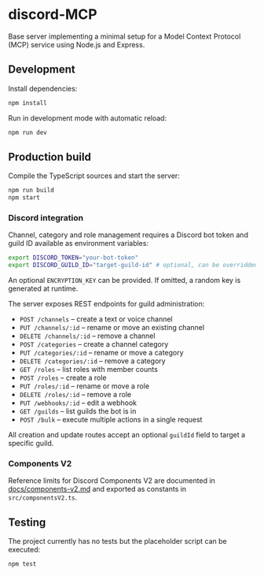 # discord-MCP

Base server implementing a minimal setup for a Model Context Protocol (MCP) service using Node.js and Express.

## Development

Install dependencies:

```bash
npm install
```

Run in development mode with automatic reload:

```bash
npm run dev
```

## Production build

Compile the TypeScript sources and start the server:

```bash
npm run build
npm start
```

### Discord integration

Channel, category and role management requires a Discord bot token and guild ID available as environment variables:

```bash
export DISCORD_TOKEN="your-bot-token"
export DISCORD_GUILD_ID="target-guild-id" # optional, can be overridden per request
```

An optional `ENCRYPTION_KEY` can be provided. If omitted, a random key is generated at runtime.

The server exposes REST endpoints for guild administration:

- `POST /channels` – create a text or voice channel
- `PUT /channels/:id` – rename or move an existing channel
- `DELETE /channels/:id` – remove a channel
- `POST /categories` – create a channel category
- `PUT /categories/:id` – rename or move a category
- `DELETE /categories/:id` – remove a category
- `GET /roles` – list roles with member counts
- `POST /roles` – create a role
- `PUT /roles/:id` – rename or move a role
- `DELETE /roles/:id` – remove a role
- `PUT /webhooks/:id` – edit a webhook
- `GET /guilds` – list guilds the bot is in
- `POST /bulk` – execute multiple actions in a single request

All creation and update routes accept an optional `guildId` field to target a specific guild.

### Components V2

Reference limits for Discord Components V2 are documented in [docs/components-v2.md](docs/components-v2.md) and exported as constants in `src/componentsV2.ts`.

## Testing

The project currently has no tests but the placeholder script can be executed:

```bash
npm test
```
